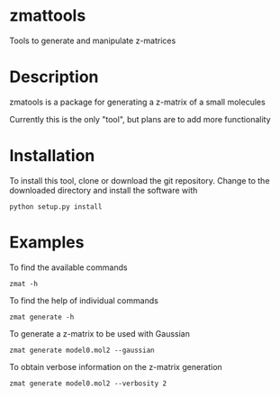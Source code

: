 zmattools
=========

Tools to generate and manipulate z-matrices

Description
===========
zmatools is a package for generating a z-matrix of a small molecules

Currently this is the only "tool", but plans are to add more functionality

Installation
============
To install this tool, clone or download the git repository. Change to the downloaded directory and install the software with

```
python setup.py install
```

Examples
========

To find the available commands

```
zmat -h
```

To find the help of individual commands

```
zmat generate -h
```

To generate a z-matrix to be used with Gaussian

```
zmat generate model0.mol2 --gaussian
```

To obtain verbose information on the z-matrix generation

```
zmat generate model0.mol2 --verbosity 2
```
